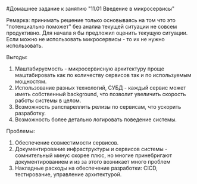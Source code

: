 #Домашнее задание к занятию "11.01 Введение в микросервисы"

Ремарка: принимать решение только основываясь на том что это "потенциально поможет" без аналиа текущей ситуации не совсем продуктивно. Для начала я бы предложил оценить текущую ситуации. Если можно не использовать микросервисы - то их не нужно использовать.

Выгоды:
1. Маштабируемость - микросервисную архитектуру проще маштабировать как по количеству сервисов так и по используемым мощностям.
2. Использование разных технологий, СУБД - каждый сервис может иметь собственный background, что позволит увеличить скорость работы системы в целом.
3. Возможность рапспареллить релизы по сервисам, что ускорить разработку.
4. Возможность более детально логировать поведение системы.

Проблемы:
1. Обеспечение совместимости сервисов.
2. Документирование инфраструктуры и сервисов системы - сомнительный минус скорее плюс, но многие принебригают документированием и из за этого возникает много проблем
3. Накладные расходы на обеспечение разработки: CICD, тестирование, управление архитектурой.

